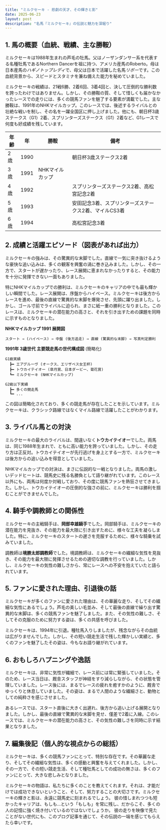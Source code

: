 ```yaml
---
title: "ミルクセーキ - 悲劇の天才、その輝きと影"
date: 2025-06-23
layout: post
description: "名馬『ミルクセーキ』の伝説と魅力を深堀り"
---
```


## 1. 馬の概要（血統、戦績、主な勝鞍）

ミルクセーキは1988年生まれの芦毛の牡馬。父はノーザンダンサー系を代表する名種牡馬であるNorthern Dancerを祖に持つ、アメリカ産馬のRoberto。母は日本産馬の*ハギノトップレディ*で、母父は日本で活躍した名馬*リボー*です。この血統背景から、スピードとスタミナを兼ね備えた能力を秘めていました。

ミルクセーキの戦績は、21戦6勝、2着6回、3着4回と、決して圧倒的な勝利数を誇ったわけではありません。しかし、その勝鞍の質、そして惜しくも届かなかったレースでの走りには、多くの競馬ファンを魅了する要素が満載でした。主な勝鞍は、1991年のNHKマイルカップ。このレースでは、後述するライバルとの壮絶な戦いを制し、その名を一躍全国区に押し上げました。他にも、朝日杯3歳ステークス（G1）2着、スプリンターズステークス（G1）2着など、G1レースで何度も好成績を残しています。

| 年齢 | 年 | 勝鞍                               | 備考                                          |
|------|---|------------------------------------|-----------------------------------------------|
| 2歳   | 1990 |                                    | 朝日杯3歳ステークス2着                             |
| 3歳   | 1991 | NHKマイルカップ                      |                                               |
| 4歳   | 1992 |                                    | スプリンターズステークス2着、高松宮記念2着     |
| 5歳   | 1993 |                                    | 安田記念3着、スプリンターズステークス2着、マイルCS3着 |
| 6歳   | 1994 |                                    | 高松宮記念3着                                     |


## 2. 成績と活躍エピソード（図表があれば出力）

ミルクセーキの強みは、その驚異的な末脚でした。直線で一気に突き抜けるような豪快な追い込みは、多くの観客を興奮の渦に巻き込みました。しかし、その一方で、スタートが遅かったり、レース展開に恵まれなかったりすると、その能力を十分に発揮できない一面もありました。

特にNHKマイルカップでの勝利は、ミルクセーキのキャリアの中でも最も輝かしい瞬間でした。レース展開は、序盤からハイペース。ミルクセーキは後方からレースを進め、最後の直線で驚異的な末脚を爆発させ、先頭に躍り出ました。しかし、ゴール寸前でライバルに迫られ、まさに紙一重の勝利となりました。このレースは、ミルクセーキの潜在能力の高さと、それを引き出すための課題を同時に示すものとなりました。

**NHKマイルカップ 1991 展開図**

```
スタート → (ハイペース) → 中盤 (後方追走) → 直線 (驚異的な末脚) → 写真判定勝利
```

**1991年 3歳世代 主要競走馬の世代構成図** (簡略化)

```
G1級実績
  ┣━ エアグルーヴ (オークス、エリザベス女王杯)
  ┣━ トウカイテイオー (皐月賞、日本ダービー、菊花賞)
  ┗━ ミルクセーキ (NHKマイルカップ)

G2級以下実績
  ┣━ 多くの競走馬
  ┗━ ...
```
この図は簡略化されており、多くの競走馬が存在したことを示しています。ミルクセーキは、クラシック路線ではなくマイル路線で活躍したことがわかります。


## 3. ライバル馬との対決

ミルクセーキの最大のライバルは、間違いなく**トウカイテイオー**でした。両馬は、同じ1988年生まれで、ともに高い能力を誇っていました。しかし、その走り方は正反対。トウカイテイオーが先行逃げを身上とする一方で、ミルクセーキは後方からの追い込みを得意としていました。

NHKマイルカップでの対決は、まさに伝説的な一戦となりました。両馬の激しいデッドヒートは、競馬史に残る名勝負として語り継がれています。このレース以外にも、両馬は何度か対戦しており、その度に競馬ファンを熱狂させてきました。しかし、トウカイテイオーの圧倒的な強さの前に、ミルクセーキは勝利を掴むことができませんでした。


## 4. 騎手や調教師との関係性

ミルクセーキの主戦騎手は、**岡部幸雄騎手**でした。岡部騎手は、ミルクセーキの潜在能力を見抜き、その能力を最大限に引き出すために、様々な工夫を凝らしました。特に、ミルクセーキのスタートの遅さを克服するために、様々な騎乗を試みていました。

調教師は**境勝太郎調教師**でした。境調教師は、ミルクセーキの繊細な気性を見抜き、その能力を最大限に発揮させるための適切な調教を行っていました。しかし、ミルクセーキの気性の難しさから、常にレースへの不安を抱えていたと語られています。


## 5. ファンに愛された理由、引退後の話

ミルクセーキが多くのファンに愛された理由は、その華麗な走り、そしてその繊細な気性にあるでしょう。芦毛の美しい毛並み、そして最後の直線で繰り出す驚異的な末脚は、多くの競馬ファンを魅了しました。また、その気性の難しさ、そしてその克服のために努力する姿は、多くの共感を呼びました。

ミルクセーキは、1994年に引退。種牡馬入りしましたが、残念ながらその血統は広がりませんでした。しかし、その短い競走生活で残した輝かしい実績と、多くのファンを魅了したその姿は、今もなお語り継がれています。


## 6. おもしろハプニングや逸話

ミルクセーキは、非常に気性が繊細で、レース前には常に緊張していました。そのため、レース当日は、厩舎スタッフが神経をすり減らしながら、その状態を管理していました。レース後には、まるでレースの疲れを癒すかのように、厩舎でゆっくりと休息していました。その姿は、まるで人間のような繊細さと、動物としての純粋さを感じさせました。

あるレースでは、スタート直後に大きく出遅れ、後方から追い上げる展開となりました。しかし、最後の直線で驚異的な末脚を見せ、僅差で2着に入線。このレースでは、ミルクセーキの潜在能力の高さと、その気性の難しさを同時に示す結果となりました。


## 7. 編集後記（個人的な視点からの総括）

ミルクセーキは、多くの競馬ファンにとって、特別な存在です。その華麗な走り、そしてその繊細な気性は、多くの感動と興奮を与えてくれました。しかし、その一方で、その短い競走生活、そして種牡馬としての成功の無さは、多くのファンにとって、大きな悲しみとなりました。

ミルクセーキの物語は、私たちに多くのことを教えてくれます。それは、才能だけでは成功できないということ、そして、努力することの大切さです。ミルクセーキの輝きと影は、永遠に競馬史に刻まれるでしょう。  彼の惜しまれつつも短かったキャリアは、もしも…という「もしも」を常に残し、だからこそ、多くの人の記憶に強く焼き付いているのではないでしょうか。  彼の走りを映像で見たことがない世代にも、このブログ記事を通じて、その伝説の一端を感じてもらえたら幸いです。
